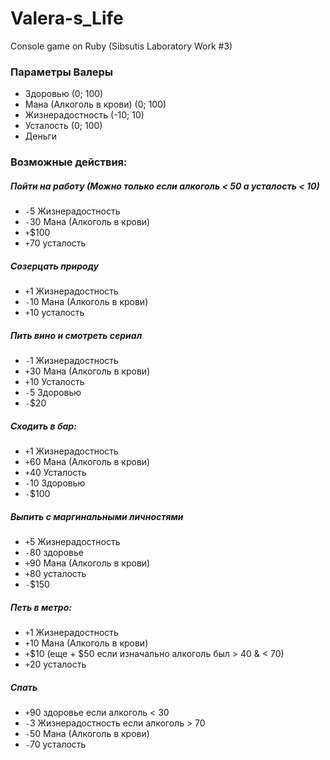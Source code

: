 # Valera-s_Life
Console game on Ruby (Sibsutis Laboratory Work #3)

### Параметры Валеры
 - Здоровью (0; 100)
 - Мана (Алкоголь в крови) (0; 100)
 - Жизнерадостность (-10; 10)
 - Усталость (0; 100)
 - Деньги

### Возможные действия:
##### Пойти на работу (Можно только если алкоголь < 50 а усталость < 10)
- `-`5 Жизнерадостность
- `-`30 Мана (Алкоголь в крови)
- `+`$100
- `+`70 усталость
##### Созерцать природу
- `+`1 Жизнерадостность
- `-`10 Мана (Алкоголь в крови)
- `+`10 усталость
##### Пить вино и смотреть сериал
- `-`1 Жизнерадостность
- `+`30 Мана (Алкоголь в крови)
- `+`10 Усталость
- `-`5 Здоровью
- `-`$20
##### Сходить в бар:
- `+`1 Жизнерадостность
- `+`60 Мана (Алкоголь в крови)
- `+`40 Усталость
- `-`10 Здоровью
- `-`$100
##### Выпить с маргинальными личностями
-  `+`5 Жизнерадостность
-  `-`80 здоровье
- `+`90 Мана (Алкоголь в крови)
- `+`80 усталость
- `-`$150
##### Петь в метро:
- `+`1 Жизнерадостность
- `+`10 Мана (Алкоголь в крови)
- `+`$10 (еще + $50 если изначально алкоголь был > 40 & < 70)
- `+`20 усталость
##### Спать
- `+`90 здоровье если алкоголь < 30
- `-`3 Жизнерадостность если алкоголь > 70
- `-`50 Мана (Алкоголь в крови)
- `-`70 усталость
